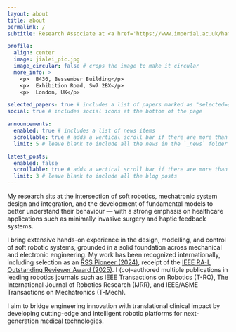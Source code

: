 ```yaml
---
layout: about
title: about
permalink: /
subtitle: Research Associate at <a href='https://www.imperial.ac.uk/hamlyn-centre/'> Hamlyn Centre for Robotic Surgery, Imperial College London </a>. 

profile:
  align: center
  image: jialei_pic.jpg
  image_circular: false # crops the image to make it circular
  more_info: >
    <p>  B436, Bessember Building</p>
    <p>  Exhibition Road, Sw7 2BX</p>
    <p>  London, UK</p>

selected_papers: true # includes a list of papers marked as "selected={true}"
social: true # includes social icons at the bottom of the page

announcements:
  enabled: true # includes a list of news items
  scrollable: true # adds a vertical scroll bar if there are more than 3 news items
  limit: 5 # leave blank to include all the news in the `_news` folder

latest_posts:
  enabled: false
  scrollable: true # adds a vertical scroll bar if there are more than 3 new posts items
  limit: 3 # leave blank to include all the blog posts
---
```


My research sits at the intersection of soft robotics, mechatronic system design and integration, and the development of fundamental models to better understand their behaviour — with a strong emphasis on healthcare applications such as minimally invasive surgery and haptic feedback systems.

I bring extensive hands-on experience in the design, modelling, and control of soft robotic systems, grounded in a solid foundation across mechanical and electronic engineering. My work has been recognized internationally, including selection as an [RSS Pioneer (2024)](https://sites.google.com/view/rsspioneers2024/participants?authuser=0), receipt of the [IEEE RA-L Outstanding Reviewer Award (2025)](https://www.ieee-ras.org/images/awards/RAS_2025_ICRA_Brochure.pdf). I (co)-authored multiple publications in leading robotics journals such as IEEE Transactions on Robotics (T-RO), The International Journal of Robotics Research (IJRR), and IEEE/ASME Transactions on Mechatronics (T-Mech).

I aim to bridge engineering innovation with translational clinical impact by developing cutting-edge and intelligent robotic platforms for next-generation medical technologies.

